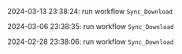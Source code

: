 2024-03-13 23:38:24: run workflow `Sync_Download` 

2024-03-06 23:38:35: run workflow `Sync_Download` 

2024-02-28 23:38:06: run workflow `Sync_Download` 


